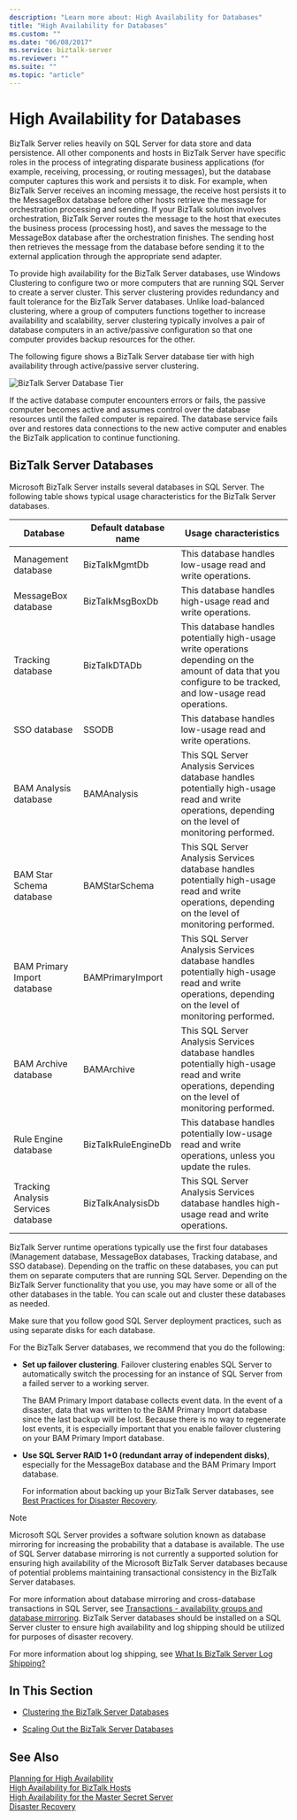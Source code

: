 ```yaml
---
description: "Learn more about: High Availability for Databases"
title: "High Availability for Databases"
ms.custom: ""
ms.date: "06/08/2017"
ms.service: biztalk-server
ms.reviewer: ""
ms.suite: ""
ms.topic: "article"
---
```

# High Availability for Databases
BizTalk Server relies heavily on SQL Server for data store and data persistence. All other components and hosts in BizTalk Server have specific roles in the process of integrating disparate business applications (for example, receiving, processing, or routing messages), but the database computer captures this work and persists it to disk. For example, when BizTalk Server receives an incoming message, the receive host persists it to the MessageBox database before other hosts retrieve the message for orchestration processing and sending. If your BizTalk solution involves orchestration, BizTalk Server routes the message to the host that executes the business process (processing host), and saves the message to the MessageBox database after the orchestration finishes. The sending host then retrieves the message from the database before sending it to the external application through the appropriate send adapter.  
  
 To provide high availability for the BizTalk Server databases, use Windows Clustering to configure two or more computers that are running SQL Server to create a server cluster. This server clustering provides redundancy and fault tolerance for the BizTalk Server databases. Unlike load-balanced clustering, where a group of computers functions together to increase availability and scalability, server clustering typically involves a pair of database computers in an active/passive configuration so that one computer provides backup resources for the other.  
  
 The following figure shows a BizTalk Server database tier with high availability through active/passive server clustering.  
  
 ![BizTalk Server Database Tier](../core/media/tdi-highava-sqlcluster.gif "TDI_HighAva_SQLCluster")  
  
 If the active database computer encounters errors or fails, the passive computer becomes active and assumes control over the database resources until the failed computer is repaired. The database service fails over and restores data connections to the new active computer and enables the BizTalk application to continue functioning.  
  
## BizTalk Server Databases  
 Microsoft BizTalk Server installs several databases in SQL Server. The following table shows typical usage characteristics for the BizTalk Server databases.  
  
|Database|Default database name|Usage characteristics|  
|--------------|---------------------------|---------------------------|  
|Management database|BizTalkMgmtDb|This database handles low-usage read and write operations.|  
|MessageBox database|BizTalkMsgBoxDb|This database handles high-usage read and write operations.|  
|Tracking database|BizTalkDTADb|This database handles potentially high-usage write operations depending on the amount of data that you configure to be tracked, and low-usage read operations.|  
|SSO database|SSODB|This database handles low-usage read and write operations.|  
|BAM Analysis database|BAMAnalysis|This SQL Server Analysis Services database handles potentially high-usage read and write operations, depending on the level of monitoring performed.|  
|BAM Star Schema database|BAMStarSchema|This SQL Server Analysis Services database handles potentially high-usage read and write operations, depending on the level of monitoring performed.|  
|BAM Primary Import database|BAMPrimaryImport|This SQL Server Analysis Services database handles potentially high-usage read and write operations, depending on the level of monitoring performed.|  
|BAM Archive database|BAMArchive|This SQL Server Analysis Services database handles potentially high-usage read and write operations, depending on the level of monitoring performed.|  
|Rule Engine database|BizTalkRuleEngineDb|This database handles potentially low-usage read and write operations, unless you update the rules.|  
|Tracking Analysis Services database|BizTalkAnalysisDb|This SQL Server Analysis Services database handles high-usage read and write operations.|  
  
 BizTalk Server runtime operations typically use the first four databases (Management database, MessageBox databases, Tracking database, and SSO database). Depending on the traffic on these databases, you can put them on separate computers that are running SQL Server. Depending on the BizTalk Server functionality that you use, you may have some or all of the other databases in the table. You can scale out and cluster these databases as needed.  
  
 Make sure that you follow good SQL Server deployment practices, such as using separate disks for each database.  
  
 For the BizTalk Server databases, we recommend that you do the following:  
  
- **Set up failover clustering**. Failover clustering enables SQL Server to automatically switch the processing for an instance of SQL Server from a failed server to a working server.  
  
   The BAM Primary Import database collects event data. In the event of a disaster, data that was written to the BAM Primary Import database since the last backup will be lost. Because there is no way to regenerate lost events, it is especially important that you enable failover clustering on your BAM Primary Import database.  
  
- **Use SQL Server RAID 1+0 (redundant array of independent disks)**, especially for the MessageBox database and the BAM Primary Import database.  
  
  For information about backing up your BizTalk Server databases, see [Best Practices for Disaster Recovery](../technical-guides/best-practices-for-disaster-recovery.md).  
  
> [!NOTE]  
>  Microsoft SQL Server provides a software solution known as database mirroring for increasing the probability that a database is available. The use of SQL Server database mirroring is not currently a supported solution for ensuring high availability of the Microsoft BizTalk Server databases because of potential problems maintaining transactional consistency in the BizTalk Server databases.  
>   
>  For more information about database mirroring and cross-database transactions in SQL Server, see [Transactions - availability groups and database mirroring](/sql/database-engine/availability-groups/windows/transactions-always-on-availability-and-database-mirroring). BizTalk Server databases should be installed on a SQL Server cluster to ensure high availability and log shipping should be utilized for purposes of disaster recovery.  
>   
>  For more information about log shipping, see [What Is BizTalk Server Log Shipping?](../technical-guides/what-is-biztalk-server-log-shipping.md)  
  
## In This Section  
  
-   [Clustering the BizTalk Server Databases](../technical-guides/clustering-the-biztalk-server-databases2.md)  
  
-   [Scaling Out the BizTalk Server Databases](../technical-guides/scaling-out-the-biztalk-server-databases.md)  
  
## See Also  
 [Planning for High Availability](../technical-guides/planning-for-high-availability2.md)   
 [High Availability for BizTalk Hosts](../technical-guides/high-availability-for-biztalk-hosts.md)   
 [High Availability for the Master Secret Server](../technical-guides/high-availability-for-the-master-secret-server.md)   
 [Disaster Recovery](../technical-guides/disaster-recovery.md)